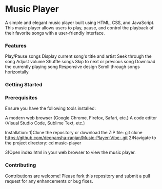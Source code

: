<h1>Music Player</h1>
A simple and elegant music player built using HTML, CSS, and JavaScript. This music player allows users to play, pause, and control the playback of their favorite songs with a user-friendly interface.

<h3>Features</h3>
Play/Pause songs
Display current song's title and artist
Seek through the song
Adjust volume
Shuffle songs
Skip to next or previous song
Download the currently playing song
Responsive design
Scroll through songs horizontally

<h3>Getting Started</h3>
<h3>Prerequisites</h3>
Ensure you have the following tools installed:

A modern web browser (Google Chrome, Firefox, Safari, etc.)
A code editor (Visual Studio Code, Sublime Text, etc.)

Installation:
1)Clone the repository or download the ZIP file:
git clone https://github.com/deepansha-ranjan/Music-Player-Vibe-.git
2)Navigate to the project directory:
cd music-player

3)Open index.html in your web browser to view the music player.

<h3>Contributing</h3>
Contributions are welcome! Please fork this repository and submit a pull request for any enhancements or bug fixes.


